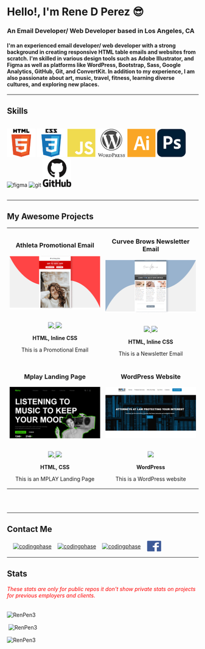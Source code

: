 <div id="" align="center">
<!--   <img src="https://github.com/RenPen3/renpen3/blob/main/assets/Banner-7.jpg?raw=true" width="100%"/> -->
</div>
<h1 align="left">Hello!, I'm Rene D Perez &#128526</h1>
<h3 align="left">An Email Developer/ Web Developer based in Los Angeles, CA</h3>
<h4 align="left">I'm an experienced email developer/ web developer with a strong background in creating responsive HTML table emails and websites from scratch. I'm skilled in various design tools such as Adobe Illustrator, and Figma as well as platforms like WordPress, Bootstrap, Sass, Google Analytics, GitHub, Git, and ConvertKit. In addition to my experience, I am also passionate about art, music, travel, fitness, learning diverse cultures, and exploring new places. </h4>

<hr>


<!-- TECHS -->

<h2 align="left">Skills</h2>

<div align="center">
                <br>
                    <div align="left" >  
                      <img src="https://raw.githubusercontent.com/devicons/devicon/master/icons/html5/html5-original-wordmark.svg" alt="html5" width="75" height="75"/> 
			<img src="https://raw.githubusercontent.com/devicons/devicon/master/icons/css3/css3-original-wordmark.svg" alt="css3" width="75" height="75"/>
                      <img src="https://raw.githubusercontent.com/devicons/devicon/1119b9f84c0290e0f0b38982099a2bd027a48bf1/icons/javascript/javascript-plain.svg" alt="css3" width="75" height="75"/>
                      <img src="https://raw.githubusercontent.com/devicons/devicon/1119b9f84c0290e0f0b38982099a2bd027a48bf1/icons/wordpress/wordpress-plain-wordmark.svg" alt="css3" width="75" height="75"/>
                      <img src="https://raw.githubusercontent.com/devicons/devicon/1119b9f84c0290e0f0b38982099a2bd027a48bf1/icons/illustrator/illustrator-plain.svg" alt="css3" width="75" height="75"/>
                      <img src="https://raw.githubusercontent.com/devicons/devicon/1119b9f84c0290e0f0b38982099a2bd027a48bf1/icons/photoshop/photoshop-plain.svg" alt="css3" width="75" height="75"/>
                      <img src="https://www.vectorlogo.zone/logos/figma/figma-icon.svg" alt="figma" width="75" height="75"/> 
                      <img src="https://www.vectorlogo.zone/logos/git-scm/git-scm-icon.svg" alt="git" width="75" height="75"/> 
                      <img src="https://raw.githubusercontent.com/devicons/devicon/1119b9f84c0290e0f0b38982099a2bd027a48bf1/icons/github/github-original-wordmark.svg" alt="gulp" width="75" height="75"/>
<!--                       <img src="" alt="" width="75" height="75"/> 
                      <img src="" width="75" height="75"/>  -->
                    </div>
</div>

<br>
<hr>

<!-- PROJECTS -->

<h2 align="left">My Awesome Projects</h2>
<div align="left">
	<table>
		<tr>
			<td width="50%">
				<h3 align="center">Athleta Promotional Email</h3>
				<div align="center">  
					<a href='https://athleta-promo.netlify.app/' target="_blank">
						<img src="https://github.com/RenPen3/renpen3/blob/main/assets/project1.jpg?raw=true" alt="Athleta Promotional Email" height="100%" />
					</a>
					<br>
					<br>
					<p>
						<a href="https://github.com/RenPen3/Athleta-Promotional" target="_blank">
							<img src="https://img.shields.io/badge/Repo-lightgrey?style=for-the-badge&logo=github"/>
						</a>  
						<a href="https://athleta-promo.netlify.app/" target="_blank">
              <img src="https://img.shields.io/badge/Live-lightgrey?style=for-the-badge&color=0892d0"/>
						</a>
					</p>
					<p><strong>HTML, Inline CSS</strong></p>
          <p>
						This is a Promotional Email
					</p>
				</div>
			</td>
			<td width="50%">
				<h3 align="center">Curvee Brows Newsletter Email</h3>
				<div align="center" >  
					<a href='https://curveebrows-newsletter.netlify.app/' target="_blank">
						<img src="https://github.com/RenPen3/renpen3/blob/main/assets/project2.jpg?raw=true" alt="Curvee Brows Newsletter Email" height="100%" />
					</a>
					<br>
					<br>
					<p>
						<a href="https://github.com/RenPen3/Curvee-Brows-Newsletter" target="_blank">
							<img src="https://img.shields.io/badge/Repo-lightgrey?style=for-the-badge&logo=github"/>
						</a>  
						<a href="https://curveebrows-newsletter.netlify.app/" target="_blank">
							<img src="https://img.shields.io/badge/Live-lightgrey?style=for-the-badge&color=0892d0"/>
						</a>	
					</p>
					 <p><strong>HTML, Inline CSS</strong></p>
					<p>This is a Newsletter Email</p>
				</div>
        </tr>
	    <tr>
            <td width="50%">
                <h3 align="center">Mplay Landing Page</h3>
                <div align="center" >  
                    <a href='https://mplay-landing-page.netlify.app/' target="_blank">
                        <img src="https://github.com/RenPen3/renpen3/blob/main/assets/project3.jpg?raw=true" alt="Mplay Landing Page" height="100%" />
                    </a>
                    <br>
                    <br>
                    <p>
                        <a href="https://github.com/RenPen3/Mplay-Landing-Page" target="_blank">
							<img src="https://img.shields.io/badge/Repo-lightgrey?style=for-the-badge&logo=github"/>
						</a>  
						<a href="https://mplay-landing-page.netlify.app/" target="_blank">
							<img src="https://img.shields.io/badge/Live-lightgrey?style=for-the-badge&color=0892d0"/>
						</a>
                    </p>
                    <p><strong>HTML, CSS</strong></p>
		    <p>This is an MPLAY Landing Page</p>
                </div>
            </td>
            <td width="50%">
                <h3 align="center">WordPress Website</h3>
                <div align="center">  
                     <a href='https://rp629.wordpress.com/' target="_blank">
                        <img src="https://github.com/RenPen3/renpen3/blob/main/assets/project4.jpg?raw=true" alt="RP&J Lawfirm Wordpress website" height="100%" />
                    </a>
                    <br>
                    <br>
                    <p>
<!--                         <a href="https://rp629.wordpress.com/" target="_blank">
							<img src="https://img.shields.io/badge/Repo-lightgrey?style=for-the-badge&logo=github"/>
						</a>   -->
						<a href="https://rp629.wordpress.com/" target="_blank">
							<img src="https://img.shields.io/badge/Live-lightgrey?style=for-the-badge&color=0892d0"/>
						</a>	
                    </p>
                    <p><strong>WordPress</strong></p>
		    <p>This is a WordPress website</p>
                </div>	
            </td>
        </tr>
	</table>
</div>
<br />
<br />
<hr>


<!-- SOCIALS -->

<h2 align="left">Contact Me</h2>
<p align="left">
	&nbsp&nbsp&nbsp
	<a href="https://twitter.com/ReneDPerez" target="blank"><img align="center" src="https://raw.githubusercontent.com/rahuldkjain/github-profile-readme-generator/master/src/images/icons/Social/twitter.svg" alt="codingphase" height="30" width="40" /></a>&nbsp&nbsp&nbsp
<a href="https://www.linkedin.com/in/renedperez/" target="blank"><img align="center" src="https://raw.githubusercontent.com/rahuldkjain/github-profile-readme-generator/master/src/images/icons/Social/linked-in-alt.svg" alt="codingphase" height="30" width="40" /></a>&nbsp&nbsp&nbsp
<a href="https://www.instagram.com/renedperez/" target="blank"><img align="center" src="https://raw.githubusercontent.com/rahuldkjain/github-profile-readme-generator/master/src/images/icons/Social/instagram.svg" alt="codingphase" height="30" width="40" /></a>&nbsp&nbsp&nbsp
<a href="https://www.facebook.com/profile.php?id=100090260983579" target="blank"><img align="center" src="https://raw.githubusercontent.com/devicons/devicon/1119b9f84c0290e0f0b38982099a2bd027a48bf1/icons/facebook/facebook-plain.svg" alt="codingphase" height="30" width="40" /></a>
</p>

<hr>


<!-- STATS -->
<div align="left" margin="100px 0 0 0">

<h2 align="left">Stats</h2>
<h6 style="color:red">These stats are only for public repos it don't show private stats on projects for previous employers and clients.</h6>

  <p><img align="center" src="https://github-readme-stats.vercel.app/api/top-langs?username=RenPen3&show_icons=true&locale=en&layout=compact" alt="RenPen3" /></p>

  <p>&nbsp;<img align="center" src="https://github-readme-stats.vercel.app/api?username=RenPen3&show_icons=true&locale=en" alt="RenPen3" /></p>

  <p><img align="center" src="https://github-readme-streak-stats.herokuapp.com/?user=RenPen3&" alt="RenPen3" /></p>
</div>
<br>





